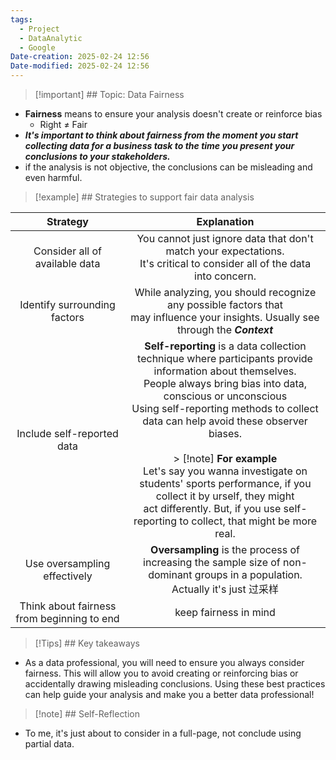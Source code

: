 ```yaml
---
tags:
  - Project
  - DataAnalytic
  - Google
Date-creation: 2025-02-24 12:56
Date-modified: 2025-02-24 12:56
---
```

> [!important] ## Topic: Data Fairness
- **Fairness** means to ensure your analysis doesn't create or reinforce bias
	- Right ≠ Fair
- ***It's important to think about fairness from the moment you start collecting data for a business task to the time you present your conclusions to your stakeholders.***
- if the analysis is not objective, the conclusions can be misleading and even harmful.


>[!example] ## Strategies to support fair data analysis

|                  Strategy                  |                                                                                                                                                                                                                                                Explanation                                                                                                                                                                                                                                                |
| :----------------------------------------: | :-------------------------------------------------------------------------------------------------------------------------------------------------------------------------------------------------------------------------------------------------------------------------------------------------------------------------------------------------------------------------------------------------------------------------------------------------------------------------------------------------------: |
|       Consider all of available data       |                                                                                                                                                                                        You cannot just ignore data that don't match your expectations.<br>It's critical to consider all of the data into concern.                                                                                                                                                                                         |
|        Identify surrounding factors        |                                                                                                                                                                                  While analyzing, you should recognize any possible factors that <br>may influence your insights. Usually see through the ***Context***                                                                                                                                                                                   |
|         Include self-reported data         | **Self-reporting** is a data collection technique where participants provide information about themselves.<br>People always bring bias into data, conscious or unconscious<br>Using self-reporting methods to collect data can help avoid these observer biases.<br><br>> [!note] **For example**<br>Let's say you wanna investigate on students' sports performance, if you collect it by urself, they might<br>act differently. But, if you use self-reporting to collect, that might be more real.<br> |
|        Use oversampling effectively        |                                                                                                                                                                                      **Oversampling** is the process of increasing the sample size of non-dominant groups in a population.<br>Actually it's just 过采样                                                                                                                                                                                      |
| Think about fairness from beginning to end |                                                                                                                                                                                                                                           keep fairness in mind                                                                                                                                                                                                                                           |


> [!Tips] ## Key takeaways
- As a data professional, you will need to ensure you always consider fairness. This will allow you to avoid creating or reinforcing bias or accidentally drawing misleading conclusions. Using these best practices can help guide your analysis and make you a better data professional!

> [!note] ## Self-Reflection
- To me, it's just about to consider in a full-page, not conclude using partial data.